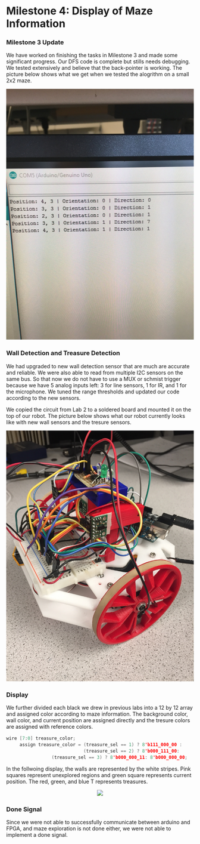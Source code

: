 # Milestone 4: Display of Maze Information

### Milestone 3 Update
We have worked on finishing the tasks in Milestone 3 and made some significant progress. Our DFS code is complete but stills needs debugging. We tested extensively and believe that the back-pointer is working.
The picture below shows what we get when we tested the alogrithm on a small 2x2 maze.
<div style="text-align:center"><img src ="../pictures/dfsposition.jpg" /></div>

### Wall Detection and Treasure Detection
We had upgraded to new wall detection sensor that are much are accurate and reliable. We were also able to read from multiple I2C sensors on the same bus. So that now we do not have to use a MUX or schmist trigger because we have 5 analog inputs left: 3 for line sensors, 1 for IR, and 1 for the microphone. We tuned the range thresholds and updated our code according to the new sensors. 

We copied the circuit from Lab 2 to a soldered board and mounted it on the top of our robot. 
The picture below shows what our robot currently looks like with new wall sensors and the tresure sensors.
<div style="text-align:center"><img src ="../pictures/IMG_5643.JPG" /></div>

### Display
We further divided each black we drew in previous labs into a 12 by 12 array and assigned color according to maze information. The background color, wall color, and current position are assigned directly and the tresure colors are assigned with reference colors. 
```C
wire [7:0] treasure_color;
	 assign treasure_color = (treasure_sel == 1) ? 8'b111_000_00 : 
	                         (treasure_sel == 2) ? 8'b000_111_00: 
				 (treasure_sel == 3) ? 8'b000_000_11: 8'b000_000_00;
```
In the follwoing display, the walls are represented by the white stripes. Pink squares represent unexplored regions and green square represents current position. The red, green, and blue T represents treasures.
<div style="text-align:center"><img src ="../pictures/20171121_211721.jpg" /></div>

### Done Signal
Since we were not able to successfully communicate between arduino and FPGA, and maze exploration is not done either, we were not able to implement a done signal. 

